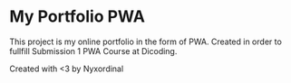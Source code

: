 # My Portfolio PWA
This project is my online portfolio in the form of PWA. Created in order to fullfill Submission 1 PWA Course at Dicoding.

Created with <3 by Nyxordinal
